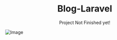 # <h1 align='center'> Blog-Laravel </h1>
<p align="center">Project Not Finished yet! </p>

![Image](https://github.com/user-attachments/assets/bd53bede-b08a-49f6-b90a-d3503ad74dac)

